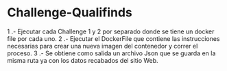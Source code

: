 # Challenge-Qualifinds
1 .- Ejecutar cada Challenge 1 y 2 por separado donde se tiene un docker file por cada uno.
2 .- Ejecutar el DockerFile que contiene las instrucciones necesarias para crear una nueva imagen del contenedor y correr el proceso.
3 .- Se obtiene como salida un archivo Json que se guarda en la misma ruta ya con los datos recabados del sitio Web.
